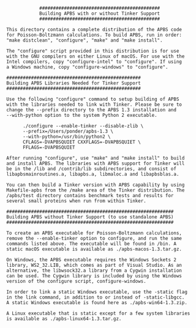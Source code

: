 
                  ############################################
                  Building APBS with or without Tinker Support
                  ############################################

      This directory contains a complete distribution of the APBS code
      for Poisson-Boltzmann calculations. To build APBS, run in order:
      "make distclean", "configure", "make" and "make install".

      The "configure" script provided in this distribution is for use
      with the GNU compilers on either Linux of macOS. For use with the
      Intel compilers, copy "configure-intel" to "configure". If using
      a Windows machine, copy "configure-windows" to "configure".

      #################################################
      Building APBS Libraries Needed for Tinker Support
      #################################################

      Use the following "configure" command to setup building of APBS
      with the libraries needed to link with Tinker. Please be sure to
      change the --prefix directory to the APBS 1.3 installation and
      --with-python option to the system Python 2 executable.

            ./configure --enable-tinker --disable-zlib \
            --prefix=/Users/ponder/apbs-1.3 \
            --with-python=/usr/bin/python2 \
            CFLAGS=-DVAPBSQUIET CXXFLAGS=-DVAPBSQUIET \
            FFLAGS=-DVAPBSQUIET

      After running "configure", use "make" and "make install" to build
      and install APBS. The libraries with APBS support for Tinker will
      be in the /lib and /contrib/lib subdirectories, and consist of
      libapbsmainroutines.a, libapbs.a, libmaloc.a and libapbsblas.a.

      You can then build a Tinker version with APBS capability by using
      Makefile-apbs from the /make area of the Tinker distribution. The
      /apbs/test directory contains benchmark tests and results for
      several small proteins when run from within Tinker.

      #############################################################
      Building APBS without Tinker Support (to use standalone APBS)
      #############################################################

      To create an APBS executable for Poisson-Boltzmann calculations,
      remove the --enable-tinker option to configure, and run the same
      commands listed above. The executable will be found in /bin. A
      static macOS executable is available as ./apbs-macos-1.3.tar.gz.

      On Windows, the APBS executable requires the Windows Sockets 2
      library, WS2_32.LIB, which comes as part of Visual Studio. As an
      alternative, the libwsock32.a library from a Cygwin installation
      can be used. The Cygwin library is included by using the Windows
      version of the configure script, configure-windows.

      In order to link a static Windows executable, use the -static flag
      in the link command, in addition to or instead of -static-libgcc.
      A static Windows executable is found here as ./apbs-win64-1.3.zip.

      A Linux executable that is static except for a few system libraries
      is available as ./apbs-linux64-1.3.tar.gz.

